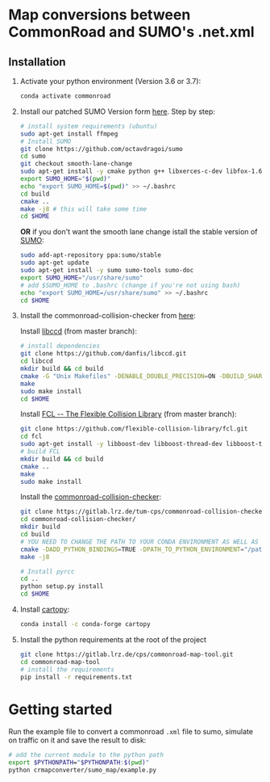 # Map conversions between CommonRoad and SUMO's .net.xml

## Installation

1. Activate your python environment (Version 3.6 or 3.7):

   ```bash
   conda activate commonroad
   ```

1. Install our patched SUMO Version form [here](https://github.com/octavdragoi/sumo).
   Step by step:

   ```bash
   # install system requirements (ubuntu)
   sudo apt-get install ffmpeg
   # Install SUMO
   git clone https://github.com/octavdragoi/sumo
   cd sumo
   git checkout smooth-lane-change
   sudo apt-get install -y cmake python g++ libxerces-c-dev libfox-1.6-dev libgdal-dev libproj-dev libgl2ps-dev swig
   export SUMO_HOME="$(pwd)"
   echo "export SUMO_HOME=$(pwd)" >> ~/.bashrc
   cd build
   cmake ..
   make -j8 # this will take some time
   cd $HOME
   ```

   **OR** if you don't want the smooth lane change istall the stable version of [SUMO](https://sumo.dlr.de/docs/Installing.html):

   ```bash
   sudo add-apt-repository ppa:sumo/stable
   sudo apt-get update
   sudo apt-get install -y sumo sumo-tools sumo-doc
   export SUMO_HOME="/usr/share/sumo"
   # add $SUMO_HOME to .bashrc (change if you're not using bash)
   echo "export SUMO_HOME=/usr/share/sumo" >> ~/.bashrc
   cd $HOME
   ```

1. Install the commonroad-collision-checker from [here](https://gitlab.lrz.de/tum-cps/commonroad-collision-checker):

   Install [libccd](https://github.com/danfis/libccd) (from master branch):

   ```bash
   # install dependencies
   git clone https://github.com/danfis/libccd.git
   cd libccd
   mkdir build && cd build
   cmake -G "Unix Makefiles" -DENABLE_DOUBLE_PRECISION=ON -DBUILD_SHARED_LIBS=ON ..
   make
   sudo make install
   cd $HOME
   ```

   Install [FCL -- The Flexible Collision Library](https://github.com/flexible-collision-library/fcl) (from master branch):

   ```bash
   git clone https://github.com/flexible-collision-library/fcl.git
   cd fcl
   sudo apt-get install -y libboost-dev libboost-thread-dev libboost-test-dev libboost-filesystem-dev libeigen3-dev
   # build FCL
   mkdir build && cd build
   cmake ..
   make
   sudo make install
   ```

   Install the [commonroad-collision-checker](https://gitlab.lrz.de/tum-cps/commonroad-collision-checker):

   ```bash
   git clone https://gitlab.lrz.de/tum-cps/commonroad-collision-checker.git
   cd commonroad-collision-checker/
   mkdir build
   cd build
   # YOU NEED TO CHANGE THE PATH TO YOUR CONDA ENVIRONMENT AS WELL AS THE PYTHON VERSION HERE
   cmake -DADD_PYTHON_BINDINGS=TRUE -DPATH_TO_PYTHON_ENVIRONMENT="/path/to/your/anaconda3/envs/ commonroad-py37" -DPYTHON_VERSION="3.7" -DCMAKE_BUILD_TYPE=Release ..
   make -j8

   # Install pyrcc
   cd ..
   python setup.py install
   cd $HOME
   ```

1. Install [cartopy](https://scitools.org.uk/cartopy/docs/latest/installing.html):

   ```bash
   conda install -c conda-forge cartopy
   ```

1. Install the python requirements at the root of the project

   ```bash
   git clone https://gitlab.lrz.de/cps/commonroad-map-tool.git
   cd commonroad-map-tool
   # install the requirements
   pip install -r requirements.txt
   ```

# Getting started

Run the example file to convert a commonroad `.xml` file to sumo, simulate on traffic on it and save the result to disk:

```bash
# add the current module to the python path
export $PYTHONPATH="$PYTHONPATH:$(pwd)"
python crmapconverter/sumo_map/example.py
```
